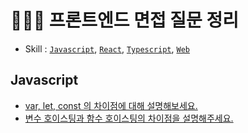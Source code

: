 # 👩🏻‍💻 프론트엔드 면접 질문 정리
- Skill : [`Javascript`](#Javascript
), [`React`](#React), [`Typescript`](#typescript), [`Web`](#web)


## Javascript
- [var, let, const 의 차이점에 대해 설명해보세요.](js/var-let-const-diff.md)
- [변수 호이스팅과 함수 호이스팅의 차이점을 설명해주세요.](js/hoisting.md)